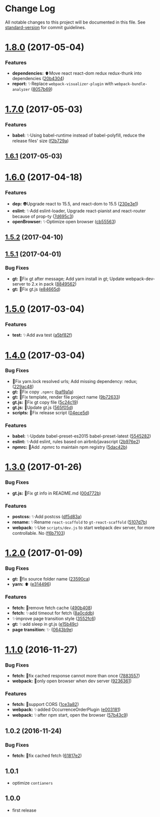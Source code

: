 # Change Log

All notable changes to this project will be documented in this file. See [standard-version](https://github.com/conventional-changelog/standard-version) for commit guidelines.

<a name="1.8.0"></a>
# [1.8.0](https://github.com/vivaxy/gt-react-scaffold/compare/v1.7.0...v1.8.0) (2017-05-04)


### Features

* **dependencies:** :arrow_up:Move react react-dom redux redux-thunk into dependencies ([20b4304](https://github.com/vivaxy/gt-react-scaffold/commit/20b4304))
* **report:** :sparkles:Replace `webpack-visualizer-plugin` with `webpack-bundle-analyzer` ([8057b69](https://github.com/vivaxy/gt-react-scaffold/commit/8057b69))



<a name="1.7.0"></a>
# [1.7.0](https://github.com/vivaxy/gt-react-scaffold/compare/v1.6.1...v1.7.0) (2017-05-03)


### Features

* **babel:** :sparkles:Using babel-runtime instead of babel-polyfill, reduce the release files' size ([f2b729a](https://github.com/vivaxy/gt-react-scaffold/commit/f2b729a))



<a name="1.6.1"></a>
## [1.6.1](https://github.com/vivaxy/gt-react-scaffold/compare/v1.6.0...v1.6.1) (2017-05-03)



<a name="1.6.0"></a>
# [1.6.0](https://github.com/vivaxy/gt-react-scaffold/compare/v1.5.2...v1.6.0) (2017-04-18)


### Features

* **dep:** :alien:Upgrade react to 15.5, and react-dom to 15.5 ([230e3e1](https://github.com/vivaxy/gt-react-scaffold/commit/230e3e1))
* **eslint:** :sparkles:Add eslint-loader, Upgrade react-pianist and react-router because of prop-ty ([7d695c3](https://github.com/vivaxy/gt-react-scaffold/commit/7d695c3))
* **openBrowser:** :sparkles:Optimize open browser ([cb55563](https://github.com/vivaxy/gt-react-scaffold/commit/cb55563))



<a name="1.5.2"></a>
## [1.5.2](https://github.com/vivaxy/gt-react-scaffold/compare/v1.5.1...v1.5.2) (2017-04-10)



<a name="1.5.1"></a>
## [1.5.1](https://github.com/vivaxy/gt-react-scaffold/compare/v1.5.0...v1.5.1) (2017-04-01)


### Bug Fixes

* **gt:** :bug:Fix gt after message; Add yarn install in gt; Update webpack-dev-server to 2.x in pack ([8849562](https://github.com/vivaxy/gt-react-scaffold/commit/8849562))
* **gt:** :bug:Fix gt.js ([e84665d](https://github.com/vivaxy/gt-react-scaffold/commit/e84665d))



<a name="1.5.0"></a>
# [1.5.0](https://github.com/vivaxy/gt-react-scaffold/compare/v1.4.0...v1.5.0) (2017-03-04)


### Features

* **test:** :sparkles:Add ava test ([a5bf82f](https://github.com/vivaxy/gt-react-scaffold/commit/a5bf82f))



<a name="1.4.0"></a>
# [1.4.0](https://github.com/vivaxy/gt-react-scaffold/compare/v1.3.0...v1.4.0) (2017-03-04)


### Bug Fixes

* :bug:Fix yarn.lock resolved urls; Add missing dependency: redux; ([229ac48](https://github.com/vivaxy/gt-react-scaffold/commit/229ac48))
* **gt:** :bug:Fix copy `.npmrc` ([baf9a1a](https://github.com/vivaxy/gt-react-scaffold/commit/baf9a1a))
* **gt:** :bug:Fix template, render file project name ([9b72633](https://github.com/vivaxy/gt-react-scaffold/commit/9b72633))
* **gt.js:** :bug:Fix gt copy file ([5c24c19](https://github.com/vivaxy/gt-react-scaffold/commit/5c24c19))
* **gt.js:** :bug:Update gt.js ([565f05d](https://github.com/vivaxy/gt-react-scaffold/commit/565f05d))
* **scripts:** :bug:Fix release script ([04ece5d](https://github.com/vivaxy/gt-react-scaffold/commit/04ece5d))


### Features

* **babel:** :sparkles:Update babel-preset-es2015 babel-preset-latest ([5545282](https://github.com/vivaxy/gt-react-scaffold/commit/5545282))
* **eslint:** :sparkles:Add eslint, rules based on airbnb/javascript ([2b976e2](https://github.com/vivaxy/gt-react-scaffold/commit/2b976e2))
* **npmrc:** :art:Add .npmrc to maintain npm registry ([5dac42b](https://github.com/vivaxy/gt-react-scaffold/commit/5dac42b))



<a name="1.3.0"></a>
# [1.3.0](https://github.com/vivaxy/gt-react-scaffold/compare/v1.2.0...v1.3.0) (2017-01-26)


### Bug Fixes

* **gt.js:** :bug:Fix gt info in README.md ([00d772b](https://github.com/vivaxy/gt-react-scaffold/commit/00d772b))


### Features

* **postcss:** :sparkles:Add postcss ([df5d83a](https://github.com/vivaxy/gt-react-scaffold/commit/df5d83a))
* **rename:** :sparkles:Rename `react-scaffold` to `gt-react-scaffold` ([5107d7b](https://github.com/vivaxy/gt-react-scaffold/commit/5107d7b))
* **webpack:** :sparkles:Use `scripts/dev.js` to start webpack dev server, for more controllable. No ([f6b7103](https://github.com/vivaxy/gt-react-scaffold/commit/f6b7103))



<a name="1.2.0"></a>
# [1.2.0](https://github.com/vivaxy/gt-react-scaffold/compare/v1.1.0...v1.2.0) (2017-01-09)


### Bug Fixes

* **gt:** :bug:fix source folder name ([23590ca](https://github.com/vivaxy/gt-react-scaffold/commit/23590ca))
* **yarn:** :arrow_up: ([e314496](https://github.com/vivaxy/gt-react-scaffold/commit/e314496))


### Features

* **fetch:** :art:remove fetch cache ([490b408](https://github.com/vivaxy/gt-react-scaffold/commit/490b408))
* **fetch:** :sparkles:add timeout for fetch ([8a0cddb](https://github.com/vivaxy/gt-react-scaffold/commit/8a0cddb))
* :sparkles:improve page transition style ([3552fc6](https://github.com/vivaxy/gt-react-scaffold/commit/3552fc6))
* **gt:** :sparkles:add sleep in gt.js ([e15b49c](https://github.com/vivaxy/gt-react-scaffold/commit/e15b49c))
* **page transition:** :sparkles: ([0643b9e](https://github.com/vivaxy/gt-react-scaffold/commit/0643b9e))



<a name="1.1.0"></a>
# [1.1.0](https://github.com/vivaxy/gt-react-scaffold/compare/v1.0.2...v1.1.0) (2016-11-27)


### Bug Fixes

* **fetch:** :bug:fix cached response cannot  more than once ([7883557](https://github.com/vivaxy/gt-react-scaffold/commit/7883557))
* **webpack:** :bug:only open browser when dev server ([9236361](https://github.com/vivaxy/gt-react-scaffold/commit/9236361))


### Features

* **fetch:** :art:support CORS ([1ce3a82](https://github.com/vivaxy/gt-react-scaffold/commit/1ce3a82))
* **webpack:** :sparkles:added OccurrenceOrderPlugin ([e003181](https://github.com/vivaxy/gt-react-scaffold/commit/e003181))
* **webpack:** :sparkles:after npm start, open the browser ([57b43c9](https://github.com/vivaxy/gt-react-scaffold/commit/57b43c9))



<a name="1.0.2"></a>
## 1.0.2 (2016-11-24)


### Bug Fixes

* **fetch:** :bug:fix cached fetch ([61817e2](https://github.com/vivaxy/gt-react-scaffold/commit/61817e2))



## 1.0.1

* optimize `contianers`

## 1.0.0

* first release
